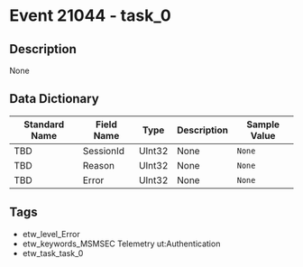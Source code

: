 # Event 21044 - task_0

## Description
None

## Data Dictionary
|Standard Name|Field Name|Type|Description|Sample Value|
|---|---|---|---|---|
|TBD|SessionId|UInt32|None|`None`|
|TBD|Reason|UInt32|None|`None`|
|TBD|Error|UInt32|None|`None`|

## Tags
* etw_level_Error
* etw_keywords_MSMSEC Telemetry ut:Authentication
* etw_task_task_0